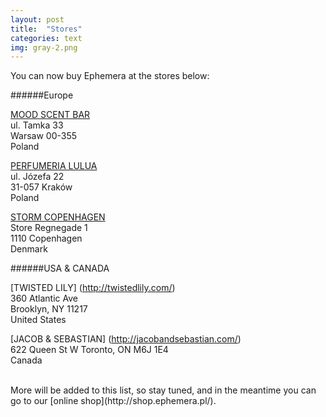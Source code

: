 ```yaml
---
layout: post
title:  "Stores"
categories: text
img: gray-2.png
---
```


You can now buy Ephemera at the stores below:

######Europe

[MOOD SCENT BAR](http://moodscentbar.com/en/)      
ul. Tamka 33  
Warsaw 00-355  
Poland

[PERFUMERIA LULUA](http://www.lulua.pl/en/)  
ul. Józefa 22  
31-057 Kraków  
Poland

[STORM COPENHAGEN](http://www.stormfashion.dk/)  
Store Regnegade 1  
1110 Copenhagen  
Denmark

######USA & CANADA

[TWISTED LILY] (http://twistedlily.com/)  
360 Atlantic Ave  
Brooklyn, NY 11217  
United States

[JACOB & SEBASTIAN] (http://jacobandsebastian.com/)  
622 Queen St W 
Toronto, ON M6J 1E4  
Canada
  
<br>
More will be added to this list, so stay tuned, and in the meantime you can go to our [online shop](http://shop.ephemera.pl/).